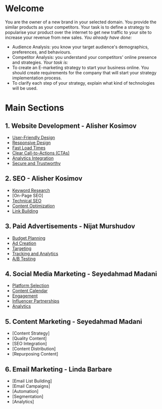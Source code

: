 # Welcome
You are the owner of a new brand in your selected domain. You provide the similar products as your competitors. Your task is to define a strategy to popularise your product over the internet to get new traffic to your site to increase your revenue from new sales.
_You already have done:_
- Audience Analysis: you know your target audience's demographics, preferences, and behaviours.
- Competitor Analysis: you understand your competitors' online presence and strategies.
_Your task is:_
- To create an E-marketing strategy to start your business online. You should create requirements for the company that will start your strategy implementation process.
- To clarify each step of your strategy, explain what kind of technologies will be used.
# Main Sections
## 1. Website Development - Alisher Kosimov
- [User-Friendly Design](./1.%20Website%20Development/User-Friendly%20Design.md)
- [Responsive Design](./1.%20Website%20Development/Responsive%20Design.md)
- [Fast Load Times](./1.%20Website%20Development/Fast%20Load%20Times.md)
- [Clear Call-to-Actions (CTAs)](./1.%20Website%20Development/Clear%20Call-to-Actions%20(CTAs).md)
- [Analytics Integration](./1.%20Website%20Development/Analytics%20Integration.md)
- [Secure and Trustworthy](./1.%20Website%20Development/Secure%20and%20Trustworthy.md)
## 2. SEO - Alisher Kosimov
- [Keyword Research](./2.%20SEO/Keyword%20Research.md)
- [On-Page SEO]
- [Technical SEO](./2.%20SEO/Technical%20SEO.md)
- [Content Optimization](./2.%20SEO/Content%20Optimization.md)
- [Link Building](./2.%20SEO/Link%20Building.md)
## 3. Paid Advertisements - Nijat Murshudov
- [Budget Planning](./3.%20Paid%20Advertisements/Budget%20Planning.md)
- [Ad Creation](./3.%20Paid%20Advertisements/Ad%20Creation.md)
- [Targeting](./3.%20Paid%20Advertisements/Targeting.md)
- [Tracking and Analytics](./3.%20Paid%20Advertisements/Tracking%20and%20Analytics.md)
- [A/B Testing](./3.%20Paid%20Advertisements/AB%20Testing.md)
## 4. Social Media Marketing - Seyedahmad Madani
- [Platform Selection](./4.%20Social%20Media%20Marketing/Platform%20Selection.md)
- [Content Calendar](./4.%20Social%20Media%20Marketing/Content%20Calendar.md)
- [Engagement](./4.%20Social%20Media%20Marketing/Engagement.md)
- [Influencer Partnerships](./4.%20Social%20Media%20Marketing/Influencer%20Partnerships.md)
- [Analytics](./4.%20Social%20Media%20Marketing/Analytics.md)
## 5. Content Marketing - Seyedahmad Madani
- [Content Strategy]
- [Quality Content]
- [SEO Integration]
- [Content Distribution]
- [Repurposing Content]
## 6. Email Marketing - Linda Barbare
- [Email List Building]
- [Email Campaigns]
- [Automation]
- [Segmentation]
- [Analytics]